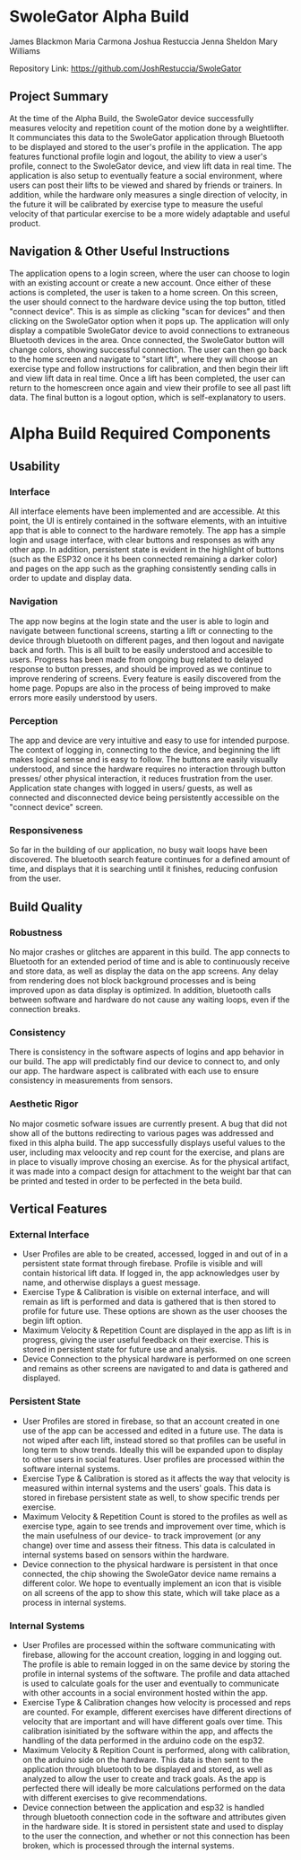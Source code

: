 # SwoleGator Alpha Build
James Blackmon
Maria Carmona
Joshua Restuccia
Jenna Sheldon
Mary Williams

Repository Link: https://github.com/JoshRestuccia/SwoleGator

## Project Summary
At the time of the Alpha Build, the SwoleGator device successfully measures velocity and repetition count of the motion done by a weightlifter. It communciates this data to the SwoleGator application through Bluetooth to be displayed and stored to the user's profile in the application. The app features functional profile login and logout, the ability to view a user's profile, connect to the SwoleGator device, and view lift data in real time. The application is also setup to eventually feature a social environment, where users can post their lifts to be viewed and shared by friends or trainers. In addition, while the hardware only measures a single direction of velocity, in the future it will be calibrated by exercise type to measure the useful velocity of that particular exercise to be a more widely adaptable and useful product. 

## Navigation & Other Useful Instructions
The application opens to a login screen, where the user can choose to login with an existing account or create a new account. Once either of these actions is completed, the user is taken to a home screen. On this screen, the user should connect to the hardware device using the top button, titled "connect device". This is as simple as clicking "scan for devices" and then clicking on the SwoleGator option when it pops up. The application will only display a compatible SwoleGator device to avoid connections to extraneous Bluetooth devices in the area. Once connected, the SwoleGator button will change colors, showing successful connection. The user can then go back to the home screen and navigate to "start lift", where they will choose an exercise type and follow instructions for calibration, and then begin their lift and view lift data in real time. Once a lift has been completed, the user can return to the homescreen once again and view their profile to see all past lift data. The final button is a logout option, which is self-explanatory to users.


# Alpha Build Required Components
## Usability
### Interface
All interface elements have been implemented and are accessible. At this point, the UI is entirely contained in the software elements, with an intuitive app that is able to connect to the hardware remotely. The app has a simple login and usage interface, with clear buttons and responses as with any other app. In addition, persistent state is evident in the highlight of buttons (such as the ESP32 once it hs been connected remaining a darker color) and pages on the app such as the graphing consistently sending calls in order to update and display data.
### Navigation
The app now begins at the login state and the user is able to login and navigate between functional screens, starting a lift or connecting to the device through bluetooth on different pages, and then logout and navigate back and forth. This is all built to be easily understood and accesible to users. Progress has been made from ongoing bug related to delayed response to button presses, and should be improved as we continue to improve rendering of screens. Every feature is easily discovered from the home page. Popups are also in the process of being improved to make errors more easily understood by users.
### Perception
The app and device are very intuitive and easy to use for intended purpose. The context of logging in, connecting to the device, and beginning the lift makes logical sense and is easy to follow. The buttons are easily visually understood, and since the hardware requires no interaction through button presses/ other physical interaction, it reduces frustration from the user. Application state changes with logged in users/ guests, as well as connected and disconnected device being persistently accessible on the "connect device" screen.
### Responsiveness
So far in the building of our application, no busy wait loops have been discovered. The bluetooth search feature continues for a defined amount of time, and displays that it is searching until it finishes, reducing confusion from the user. 
## Build Quality 
### Robustness
No major crashes or glitches are apparent in this build. The app connects to Bluetooth for an extended period of time and is able to continuously receive and store data, as well as display the data on the app screens. Any delay from rendering does not block background processes and is being improved upon as data display is optimized. In addition, bluetooth calls between software and hardware do not cause any waiting loops, even if the connection breaks.
### Consistency
There is consistency in the software aspects of logins and app behavior in our build. The app will predictably find our device to connect to, and only our app. The hardware aspect is calibrated with each use to ensure consistency in measurements from sensors. 
### Aesthetic Rigor
No major cosmetic sofware issues are currently present. A bug that did not show all of the buttons redirecting to various pages was addressed and fixed in this alpha build.  The app successfully displays useful values to the user, including max veloocity and rep count for the exercise, and plans are in place to visually improve chosing an exercise. As for the physical artifact, it was made into a compact design for attachment to the weight bar that can be printed and tested in order to be perfected in the beta build.
## Vertical Features
### External Interface
- User Profiles are able to be created, accessed, logged in and out of in a persistent state format through firebase. Profile is visible and will contain historical lift data. If logged in, the app acknowledges user by name, and otherwise displays a guest message. 
- Exercise Type & Calibration is visible on external interface, and will remain as lift is performed and data is gathered that is then stored to profile for future use. These options are shown as the user chooses the begin lift option.
- Maximum Velocity & Repetition Count are displayed in the app as lift is in progress, giving the user useful feedback on their exercise. This is stored in persistent state for future use and analysis.
- Device Connection to the physical hardware is performed on one screen and remains as other screens are navigated to and data is gathered and displayed.
  
### Persistent State
- User Profiles are stored in firebase, so that an account created in one use of the app can be accessed and edited in a future use. The data is not wiped after each lift, instead stored so that profiles can be useful in long term to show trends. Ideally this will be expanded upon to display to other users in social features. User profiles are processed within the software internal systems.
- Exercise Type & Calibration is stored as it affects the way that velocity is measured within internal systems and the users' goals. This data is stored in firebase persistent state as well, to show specific trends per exercise.
- Maximum Velocity & Repetition Count is stored to the profiles as well as exercise type, again to see trends and improvement over time, which is the main usefulness of our device- to track improvement (or any change) over time and assess their fitness. This data is calculated in internal systems based on sensors within the hardware.
- Device connection to the physical hardware is persistent in that once connected, the chip showing the SwoleGator device name remains a different color. We hope to eventually implement an icon that is visible on all screens of the app to show this state, which will take place as a process in internal systems.
### Internal Systems
- User Profiles are processed within the software communicating with firebase, allowing for the account creation, logging in and logging out. The profile is able to remain logged in on the same device by storing the profile in internal systems of the software. The profile and data attached is used to calculate goals for the user and eventually to communicate with other accounts in a social environment hosted within the app.
- Exercise Type & Calibration changes how velocity is processed and reps are counted. For example, different exercises have different directions of velocity that are important and will have different goals over time. This calibration isinitiated by the software within the app, and affects the handling of the data performed in the arduino code on the esp32.
- Maximum Velocity & Repition Count is performed, along with calibration, on the arduino side on the hardware. This data is then sent to the application through bluetooth to be displayed and stored, as well as analyzed to allow the user to create and track goals. As the app is perfected there will ideally be more calculations performed on the data with different exercises to give recommendations.
- Device connection between the application and esp32 is handled through bluetooth connection code in the software and attributes given in the hardware side. It is stored in persistent state and used to display to the user the connection, and whether or not this connection has been broken, which is processed through the internal systems.

